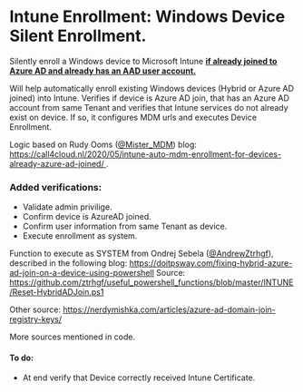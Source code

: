 <h1>Intune Enrollment: Windows Device Silent Enrollment.</h1>

<p>Silently enroll a Windows device to Microsoft Intune <span style="text-decoration: underline;"><strong>if already joined to Azure AD and already has an AAD user account.</strong> </span></p>
<p>Will help automatically enroll existing Windows devices (Hybrid or Azure AD joined) into Intune. Verifies if device is Azure AD join, that has an Azure AD account from same Tenant and verifies that Intune services do not already exist on device. If so, it configures MDM urls and executes Device Enrollment.</p>
<p>Logic based on Rudy Ooms (<a href="https://twitter.com/Mister_MDM">@Mister_MDM</a>) blog: <a href="https://call4cloud.nl/2020/05/intune-auto-mdm-enrollment-for-devices-already-azure-ad-joined/">https://call4cloud.nl/2020/05/intune-auto-mdm-enrollment-for-devices-already-azure-ad-joined/ </a>.</p>


<h3>Added verifications:</h3>

<ul>
<li>Validate admin privilige.</li>
<li>Confirm device is AzureAD joined.</li>
<li>Confirm user information from same Tenant as device.</li>
<li>Execute enrollment as system.</li>
</ul>


<p>Function to execute as SYSTEM from Ondrej Sebela (<a href="https://twitter.com/AndrewZtrhgf">@AndrewZtrhgf</a>), described in the following blog: <a href="https://doitpsway.com/fixing-hybrid-azure-ad-join-on-a-device-using-powershell">https://doitpsway.com/fixing-hybrid-azure-ad-join-on-a-device-using-powershell</a> Source: <a href="https://github.com/ztrhgf/useful_powershell_functions/blob/master/INTUNE/Reset-HybridADJoin.ps1">https://github.com/ztrhgf/useful_powershell_functions/blob/master/INTUNE/Reset-HybridADJoin.ps1</a></p>
<p>Other source: <a href="https://nerdymishka.com/articles/azure-ad-domain-join-registry-keys/ ">https://nerdymishka.com/articles/azure-ad-domain-join-registry-keys/</a></p>
<p>More sources mentioned in code.</p>


<h4>To do:</h4>
<ul>
<li>At end verify that Device correctly received Intune Certificate.</li>
</ul>
